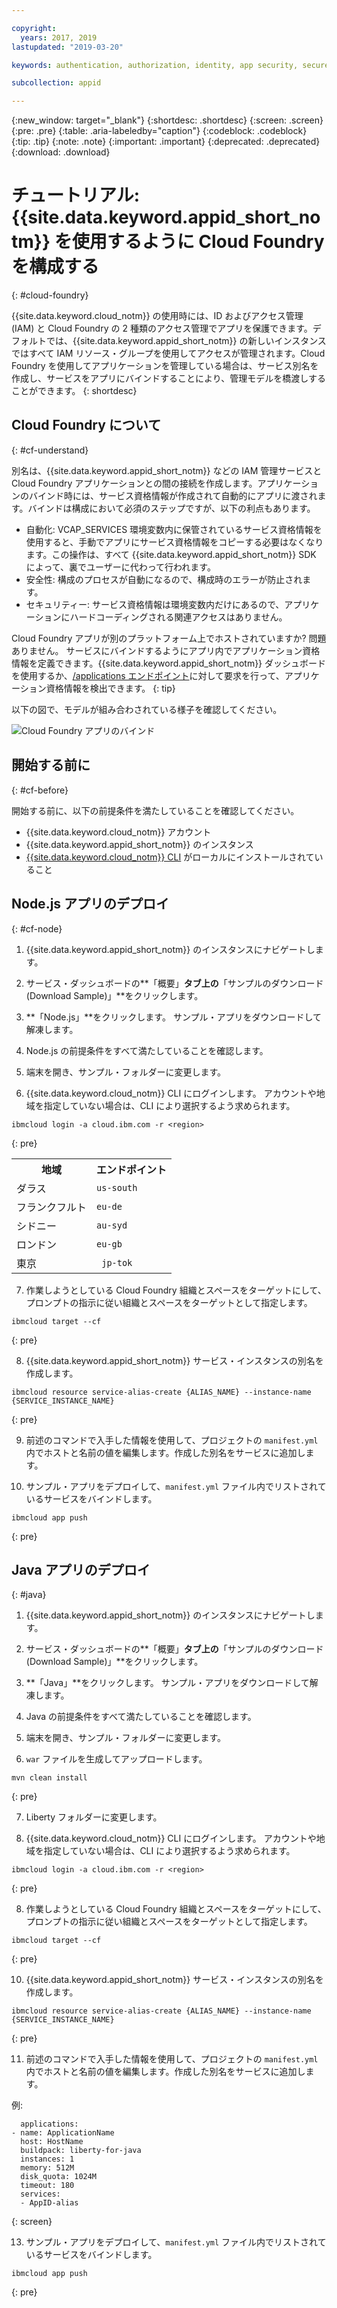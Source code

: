 ```yaml
---

copyright:
  years: 2017, 2019
lastupdated: "2019-03-20"

keywords: authentication, authorization, identity, app security, secure, development, cloud foundry, access management, iam, java, node.js

subcollection: appid

---
```


{:new_window: target="_blank"}
{:shortdesc: .shortdesc}
{:screen: .screen}
{:pre: .pre}
{:table: .aria-labeledby="caption"}
{:codeblock: .codeblock}
{:tip: .tip}
{:note: .note}
{:important: .important}
{:deprecated: .deprecated}
{:download: .download}


# チュートリアル: {{site.data.keyword.appid_short_notm}} を使用するように Cloud Foundry を構成する
{: #cloud-foundry}

{{site.data.keyword.cloud_notm}} の使用時には、ID およびアクセス管理 (IAM) と Cloud Foundry の 2 種類のアクセス管理でアプリを保護できます。デフォルトでは、{{site.data.keyword.appid_short_notm}} の新しいインスタンスではすべて IAM リソース・グループを使用してアクセスが管理されます。Cloud Foundry を使用してアプリケーションを管理している場合は、サービス別名を作成し、サービスをアプリにバインドすることにより、管理モデルを橋渡しすることができます。
{: shortdesc}


## Cloud Foundry について
{: #cf-understand}

別名は、{{site.data.keyword.appid_short_notm}} などの IAM 管理サービスと Cloud Foundry アプリケーションとの間の接続を作成します。アプリケーションのバインド時には、サービス資格情報が作成されて自動的にアプリに渡されます。バインドは構成において必須のステップですが、以下の利点もあります。

* 自動化: VCAP_SERVICES 環境変数内に保管されているサービス資格情報を使用すると、手動でアプリにサービス資格情報をコピーする必要はなくなります。この操作は、すべて {{site.data.keyword.appid_short_notm}} SDK によって、裏でユーザーに代わって行われます。
* 安全性: 構成のプロセスが自動になるので、構成時のエラーが防止されます。
* セキュリティー: サービス資格情報は環境変数内だけにあるので、アプリケーションにハードコーディングされる関連アクセスはありません。

Cloud Foundry アプリが別のプラットフォーム上でホストされていますか? 問題ありません。 サービスにバインドするようにアプリ内でアプリケーション資格情報を定義できます。{{site.data.keyword.appid_short_notm}} ダッシュボードを使用するか、[/applications エンドポイント](https://us-south.appid.cloud.ibm.com/swagger-ui/#!/Applications/registerApplication)に対して要求を行って、アプリケーション資格情報を検出できます。
{: tip}

以下の図で、モデルが組み合わされている様子を確認してください。

![Cloud Foundry アプリのバインド](images/cf-alias.png)

## 開始する前に
{: #cf-before}

開始する前に、以下の前提条件を満たしていることを確認してください。

* {{site.data.keyword.cloud_notm}} アカウント
* {{site.data.keyword.appid_short_notm}} のインスタンス
* [{{site.data.keyword.cloud_notm}} CLI](/docs/cli/reference/ibmcloud?topic=cloud-cli-ibmcloud-cli#ibmcloud-cli) がローカルにインストールされていること

## Node.js アプリのデプロイ
{: #cf-node}


1. {{site.data.keyword.appid_short_notm}} のインスタンスにナビゲートします。

2. サービス・ダッシュボードの**「概要」**タブ上の**「サンプルのダウンロード (Download Sample)」**をクリックします。

3. **「Node.js」**をクリックします。 サンプル・アプリをダウンロードして解凍します。

4. Node.js の前提条件をすべて満たしていることを確認します。

5. 端末を開き、サンプル・フォルダーに変更します。

6. {{site.data.keyword.cloud_notm}} CLI にログインします。 アカウントや地域を指定していない場合は、CLI により選択するよう求められます。

  ```
  ibmcloud login -a cloud.ibm.com -r <region>
  ```
  {: pre}

  <table>
    <tr>
      <th>地域</th>
      <th>エンドポイント</th>
    </tr>
    <tr>
      <td>ダラス</td>
      <td><code>us-south</code></td>
    </tr>
    <tr>
      <td>フランクフルト</td>
      <td><code>eu-de</code></td>
    </tr>
    <tr>
      <td>シドニー</td>
      <td><code>au-syd</code></td>
    </tr>
    <tr>
      <td>ロンドン</td>
      <td><code>eu-gb</code></td>
    </tr>
    <tr>
      <td>東京</td>
      <td><code> jp-tok </code></td>
    </tr>
  </table>

7. 作業しようとしている Cloud Foundry 組織とスペースをターゲットにして、プロンプトの指示に従い組織とスペースをターゲットとして指定します。

  ```
  ibmcloud target --cf
  ```
  {: pre}

8. {{site.data.keyword.appid_short_notm}} サービス・インスタンスの別名を作成します。

  ```
  ibmcloud resource service-alias-create {ALIAS_NAME} --instance-name {SERVICE_INSTANCE_NAME}
  ```
  {: pre}

9. 前述のコマンドで入手した情報を使用して、プロジェクトの `manifest.yml` 内でホストと名前の値を編集します。作成した別名をサービスに追加します。

10. サンプル・アプリをデプロイして、`manifest.yml` ファイル内でリストされているサービスをバインドします。

  ```
  ibmcloud app push
  ```
  {: pre}

## Java アプリのデプロイ
{: #java}

1. {{site.data.keyword.appid_short_notm}} のインスタンスにナビゲートします。

2. サービス・ダッシュボードの**「概要」**タブ上の**「サンプルのダウンロード (Download Sample)」**をクリックします。

3. **「Java」**をクリックします。 サンプル・アプリをダウンロードして解凍します。

4. Java の前提条件をすべて満たしていることを確認します。

5. 端末を開き、サンプル・フォルダーに変更します。

6. `war` ファイルを生成してアップロードします。

  ```
  mvn clean install
  ```
  {: pre}

7. Liberty フォルダーに変更します。

8. {{site.data.keyword.cloud_notm}} CLI にログインします。 アカウントや地域を指定していない場合は、CLI により選択するよう求められます。

  ```
  ibmcloud login -a cloud.ibm.com -r <region>
  ```
  {: pre}

8. 作業しようとしている Cloud Foundry 組織とスペースをターゲットにして、プロンプトの指示に従い組織とスペースをターゲットとして指定します。

  ```
  ibmcloud target --cf
  ```
  {: pre}

10. {{site.data.keyword.appid_short_notm}} サービス・インスタンスの別名を作成します。

  ```
  ibmcloud resource service-alias-create {ALIAS_NAME} --instance-name {SERVICE_INSTANCE_NAME}
  ```
  {: pre}

11. 前述のコマンドで入手した情報を使用して、プロジェクトの `manifest.yml` 内でホストと名前の値を編集します。作成した別名をサービスに追加します。

  例:
  ```
    applications:
  - name: ApplicationName
    host: HostName
    buildpack: liberty-for-java
    instances: 1
    memory: 512M
    disk_quota: 1024M
    timeout: 180
    services:
    - AppID-alias
  ```
  {: screen}

13. サンプル・アプリをデプロイして、`manifest.yml` ファイル内でリストされているサービスをバインドします。

  ```
  ibmcloud app push
  ```
  {: pre}

